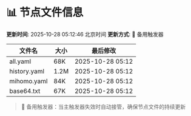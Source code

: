 # 📊 节点文件信息

**更新时间**: 2025-10-28 05:12:46 北京时间
**更新方式**: 🔄 备用触发器

| 文件名 | 大小 | 最后修改 |
|--------|------|----------|
| all.yaml | 68K | 2025-10-28 05:12 |
| history.yaml | 1.2M | 2025-10-28 05:12 |
| mihomo.yaml | 84K | 2025-10-28 05:12 |
| base64.txt | 67K | 2025-10-28 05:12 |

> 🔄 备用触发器：当主触发器失效时自动接管，确保节点文件的持续更新
